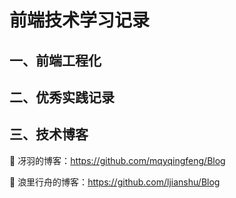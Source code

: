 # 前端技术学习记录

## 一、前端工程化
 
## 二、优秀实践记录

## 三、技术博客

🚩 冴羽的博客：https://github.com/mqyqingfeng/Blog

🚩 浪里行舟的博客：https://github.com/ljianshu/Blog